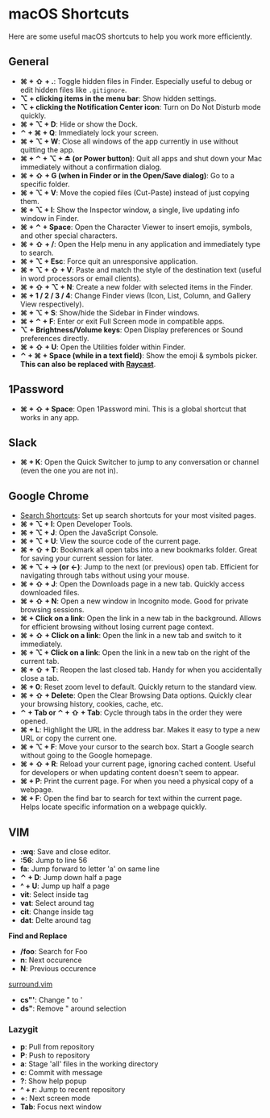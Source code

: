 # macOS Shortcuts

Here are some useful macOS shortcuts to help you work more efficiently.

## General

- **⌘ + ⇧ + .**: Toggle hidden files in Finder. Especially useful to debug or edit hidden files like `.gitignore`.
- **⌥ + clicking items in the menu bar**: Show hidden settings.
- **⌥ + clicking the Notification Center icon**: Turn on Do Not Disturb mode quickly.
- **⌘ + ⌥ + D**: Hide or show the Dock.
- **⌃ + ⌘ + Q**: Immediately lock your screen.
- **⌘ + ⌥ + W**: Close all windows of the app currently in use without quitting the app.
- **⌘ + ⌃ + ⌥ + ⏏ (or Power button)**: Quit all apps and shut down your Mac immediately without a confirmation dialog.
- **⌘ + ⇧ + G (when in Finder or in the Open/Save dialog)**: Go to a specific folder.
- **⌘ + ⌥ + V**: Move the copied files (Cut-Paste) instead of just copying them.
- **⌘ + ⌥ + I**: Show the Inspector window, a single, live updating info window in Finder.
- **⌘ + ⌃ + Space**: Open the Character Viewer to insert emojis, symbols, and other special characters.
- **⌘ + ⇧ + /**: Open the Help menu in any application and immediately type to search.
- **⌘ + ⌥ + Esc**: Force quit an unresponsive application.
- **⌘ + ⌥ + ⇧ + V**: Paste and match the style of the destination text (useful in word processors or email clients).
- **⌘ + ⇧ + ⌥ + N**: Create a new folder with selected items in the Finder.
- **⌘ + 1 / 2 / 3 / 4**: Change Finder views (Icon, List, Column, and Gallery View respectively).
- **⌘ + ⌥ + S**: Show/hide the Sidebar in Finder windows.
- **⌘ + ⌃ + F**: Enter or exit Full Screen mode in compatible apps.
- **⌥ + Brightness/Volume keys**: Open Display preferences or Sound preferences directly.
- **⌘ + ⇧ + U**: Open the Utilities folder within Finder.
- **⌃ + ⌘ + Space (while in a text field)**: Show the emoji & symbols picker. **This can also be replaced with [Raycast](nice_to_have/raycast.md)**.

## 1Password

- **⌘ + ⇧ + Space**: Open 1Password mini. This is a global shortcut that works in any app.

## Slack

- **⌘ + K**: Open the Quick Switcher to jump to any conversation or channel (even the one you are not in).

## Google Chrome

- [Search Shortcuts](nice_to_have/google_chrome_shortcuts.md): Set up search shortcuts for your most visited pages.
- **⌘ + ⌥ + I**: Open Developer Tools.
- **⌘ + ⌥ + J**: Open the JavaScript Console.
- **⌘ + ⌥ + U**: View the source code of the current page.
- **⌘ + ⇧ + D**: Bookmark all open tabs into a new bookmarks folder. Great for saving your current session for later.
- **⌘ + ⌥ + → (or ←)**: Jump to the next (or previous) open tab. Efficient for navigating through tabs without using your mouse.
- **⌘ + ⇧ + J**: Open the Downloads page in a new tab. Quickly access downloaded files.
- **⌘ + ⇧ + N**: Open a new window in Incognito mode. Good for private browsing sessions.
- **⌘ + Click on a link**: Open the link in a new tab in the background. Allows for efficient browsing without losing current page context.
- **⌘ + ⇧ + Click on a link**: Open the link in a new tab and switch to it immediately.
- **⌘ + ⌥ + Click on a link**: Open the link in a new tab on the right of the current tab.
- **⌘ + ⇧ + T**: Reopen the last closed tab. Handy for when you accidentally close a tab.
- **⌘ + 0**: Reset zoom level to default. Quickly return to the standard view.
- **⌘ + ⇧ + Delete**: Open the Clear Browsing Data options. Quickly clear your browsing history, cookies, cache, etc.
- **⌃ + Tab or ⌃ + ⇧ + Tab**: Cycle through tabs in the order they were opened.
- **⌘ + L**: Highlight the URL in the address bar. Makes it easy to type a new URL or copy the current one.
- **⌘ + ⌥ + F**: Move your cursor to the search box. Start a Google search without going to the Google homepage.
- **⌘ + ⇧ + R**: Reload your current page, ignoring cached content. Useful for developers or when updating content doesn't seem to appear.
- **⌘ + P**: Print the current page. For when you need a physical copy of a webpage.
- **⌘ + F**: Open the find bar to search for text within the current page. Helps locate specific information on a webpage quickly.

## VIM

- **:wq**: Save and close editor.
- **:56**: Jump to line 56
- **fa**: Jump forward to letter 'a' on same line
- **⌃ + D**: Jump down half a page
- **^ + U**: Jump up half a page
- **vit**: Select inside tag
- **vat**: Select around tag
- **cit**: Change inside tag
- **dat**: Delte around tag

**Find and Replace**

- **/foo**: Search for Foo
- **n**: Next occurence
- **N**: Previous occurence

[surround.vim](https://github.com/tpope/vim-surround)

- **cs"'**: Change " to '
- **ds"**: Remove " around selection

### Lazygit

- **p**: Pull from repository
- **P**: Push to repository
- **a**: Stage 'all' files in the working directory
- **c**: Commit with message
- **?**: Show help popup
- **^ + r**: Jump to recent repository
- **+**: Next screen mode
- **Tab**: Focus next window
